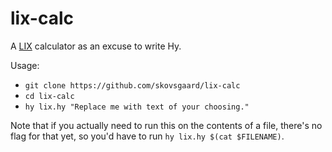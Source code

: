 # lix-calc

A [LIX](https://en.wikipedia.org/wiki/LIX) calculator as an excuse to write Hy.

Usage:

- `git clone https://github.com/skovsgaard/lix-calc`
- `cd lix-calc`
- `hy lix.hy "Replace me with text of your choosing."`

Note that if you actually need to run this on the contents of a file, there's no flag for that yet, so you'd have to run `hy lix.hy $(cat $FILENAME)`.

